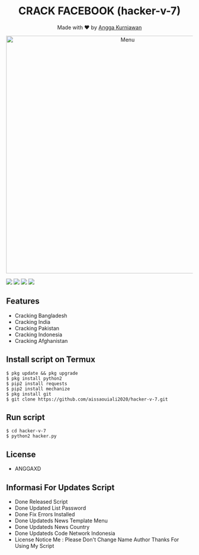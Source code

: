<h1 align="center">
  CRACK FACEBOOK (hacker-v-7)
</h1>
</div>
<p align="center">
  Made with ❤️ by <a href="https://github.com/aissaouiali2020">Angga Kurniawan</a>
</p>
<p align="center">
 <img src="" width="640" title="Menu" alt="Menu">
</p>

   ![](https://img.shields.io/badge/Language-2-blue) ![](https://img.shields.io/badge/Python-2.7-green) ![](https://img.shields.io/badge/Size-299KB-orange) ![](https://img.shields.io/badge/Relase-20-08-20-brightgreen)

## Features
* Cracking Bangladesh
* Cracking India
* Cracking Pakistan
* Cracking Indonesia
* Cracking Afghanistan


## Install script on Termux
```
$ pkg update && pkg upgrade
$ pkg install python2
$ pip2 install requests
$ pip2 install mechanize
$ pkg install git
$ git clone https://github.com/aissaouiali2020/hacker-v-7.git
```

## Run script
```
$ cd hacker-v-7
$ python2 hacker.py
```
## License 
* ANGGAXD

## Informasi For Updates Script
* Done Released Script
* Done Updated List Password
* Done Fix Errors Installed
* Done Updateds News Template Menu
* Done Updateds News Country
* Done Updateds Code Network Indonesia
* License
Notice Me : Please Don't Change Name Author
Thanks For Using My Script

